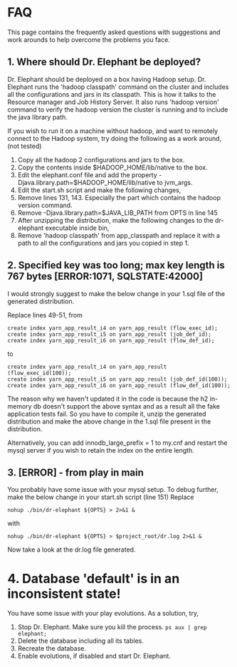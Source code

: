 # FAQ
This page contains the frequently asked questions with suggestions and work arounds to help overcome the problems you face.

## 1. Where should Dr. Elephant be deployed?
Dr. Elephant should be deployed on a box having Hadoop setup. Dr. Elephant runs the 'hadoop classpath' command on the cluster and includes all the configurations and jars in its classpath. This is how it talks to the Resource manager and Job History Server. It also runs 'hadoop version' command to verify the hadoop version the cluster is running and to include the java library path.

If you wish to run it on a machine without hadoop, and want to remotely connect to the Hadoop system, try doing the following as a work around, (not tested)

1. Copy all the hadoop 2 configurations and jars to the box.
1. Copy the contents inside $HADOOP_HOME/lib/native to the box.
1. Edit the elephant.conf file and add the property -Djava.library.path=$HADOOP_HOME/lib/native to jvm_args.
1. Edit the start.sh script and make the following changes,
1. Remove lines 131, 143. Especially the part which contains the hadoop version command.
1. Remove -Djava.library.path=$JAVA_LIB_PATH from OPTS in line 145
1. After unzipping the distribution, make the following changes to the dr-elephant executable inside bin,
1. Remove 'hadoop classpath' from app_classpath and replace it with a path to all the configurations and jars you copied in step 1.

## 2. Specified key was too long; max key length is 767 bytes [ERROR:1071, SQLSTATE:42000]

I would strongly suggest to make the below change in your 1.sql file of the generated distribution.

Replace lines 49-51, from
```
create index yarn_app_result_i4 on yarn_app_result (flow_exec_id);
create index yarn_app_result_i5 on yarn_app_result (job_def_id);
create index yarn_app_result_i6 on yarn_app_result (flow_def_id);
```
to
```
create index yarn_app_result_i4 on yarn_app_result (flow_exec_id(100));
create index yarn_app_result_i5 on yarn_app_result (job_def_id(100));
create index yarn_app_result_i6 on yarn_app_result (flow_def_id(100));
```
The reason why we haven't updated it in the code is because the h2 in-memory db doesn't support the above syntax and as a result all the fake application tests fail. So you have to compile it, unzip the generated distribution and make the above change in the 1.sql file present in the distribution.

Alternatively, you can add innodb_large_prefix = 1 to my.cnf and restart the mysql server if you wish to retain the index on the entire length.

## 3. [ERROR] - from play in main

You probably have some issue with your mysql setup. To debug further, make the below change in your start.sh script (line 151)
Replace
```
nohup ./bin/dr-elephant ${OPTS} > 2>&1 &
```
with
```
nohup ./bin/dr-elephant ${OPTS} > $project_root/dr.log 2>&1 &
```
Now take a look at the dr.log file generated.

# 4. Database 'default' is in an inconsistent state!

You have some issue with your play evolutions. As a solution, try,

1. Stop Dr. Elephant. Make sure you kill the process. ```ps aux | grep elephant;```
1. Delete the database including all its tables.
1. Recreate the database.
1. Enable evolutions, if disabled and start Dr. Elephant.